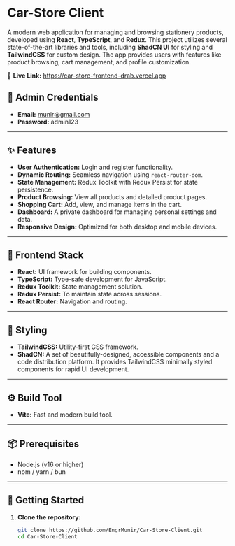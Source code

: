 # Car-Store Client

A modern web application for managing and browsing stationery products, developed using **React**, **TypeScript**, and **Redux**. This project utilizes several state-of-the-art libraries and tools, including **ShadCN UI** for styling and **TailwindCSS** for custom design. The app provides users with features like product browsing, cart management, and profile customization.

🔗 **Live Link:** https://car-store-frontend-drab.vercel.app

## 🔐 Admin Credentials

- **Email:** munir@gmail.com
- **Password:** admin123

---

## ✨ Features

- **User Authentication:** Login and register functionality.
- **Dynamic Routing:** Seamless navigation using `react-router-dom`.
- **State Management:** Redux Toolkit with Redux Persist for state persistence.
- **Product Browsing:** View all products and detailed product pages.
- **Shopping Cart:** Add, view, and manage items in the cart.
- **Dashboard:** A private dashboard for managing personal settings and data.
- **Responsive Design:** Optimized for both desktop and mobile devices.

---

## 🧩 Frontend Stack

- **React:** UI framework for building components.
- **TypeScript:** Type-safe development for JavaScript.
- **Redux Toolkit:** State management solution.
- **Redux Persist:** To maintain state across sessions.
- **React Router:** Navigation and routing.

---

## 🎨 Styling

- **TailwindCSS:** Utility-first CSS framework.
- **ShadCN:** A set of beautifully-designed, accessible components and a code distribution platform. It provides TailwindCSS minimally styled components for rapid UI development.

---

## ⚙️ Build Tool

- **Vite:** Fast and modern build tool.

---

## 📦 Prerequisites

- Node.js (v16 or higher)
- npm / yarn / bun

---

## 🚀 Getting Started

1. **Clone the repository:**
   ```bash
   git clone https://github.com/EngrMunir/Car-Store-Client.git
   cd Car-Store-Client
